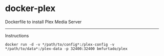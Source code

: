 # docker-plex
Dockerfile to install Plex Media Server

---
Instructions

```docker run -d -v */path/to/config*:/plex-config -v */path/to/data*:/plex-data -p 32400:32400 bmfurtado/plex```
